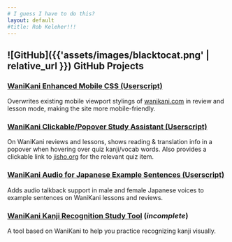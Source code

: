 ```yaml
---
# I guess I have to do this?
layout: default
#title: Rob Keleher!!!
---
```


## <span class="github-icon">![GitHub]({{'assets/images/blacktocat.png' | relative_url }})</span> GitHub Projects

### [WaniKani Enhanced Mobile CSS (Userscript)](https://gist.github.com/tryforceful/ff2c36baddf2a5029aa1cf03215d7880#file-tryf-wk-enhnaced-mobile-css-userscript-js)
Overwrites existing mobile viewport stylings of [wanikani.com](http://www.wanikani.com) in review and lesson mode, making the site more mobile-friendly.

### [WaniKani Clickable/Popover Study Assistant (Userscript)](https://gist.github.com/tryforceful/5a2682f76b359ba283913eaebe34f8e6)
On WaniKani reviews and lessons, shows reading & translation info in a popover when hovering over quiz kanji/vocab words. Also provides a clickable link to [jisho.org](http://www.jisho.org) for the relevant quiz item.

### [WaniKani Audio for Japanese Example Sentences (Userscript)](https://gist.github.com/tryforceful/e7c44b2e715ae3e7679b7e108d84d2b0)
Adds audio talkback support in male and female Japanese voices to example sentences on WaniKani lessons and reviews.

### [WaniKani Kanji Recognition Study Tool](https://github.com/tryforceful/wk-kanji) (_incomplete_)
A tool based on WaniKani to help you practice recognizing kanji visually.

